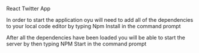 React Twitter App

In order to start the application oyu will need to add all of the dependencies 
to your local code editor by typing Npm Install in the command prompt

After all the dependencies have been loaded you will be able to start
the server by then typing NPM Start in the command prompt
